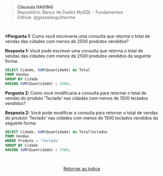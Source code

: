 > **Cláusula HAVING**     
> Repositório: Banco de Dados MySQL - Fundamentos  
> GitHub: @gastaldoguilherme

&nbsp;


#**Pergunta 1:** Como você escreveria uma consulta que retorna o total de vendas das cidades com menos de 2500 produtos vendidos?

**Resposta 1:**
Você pode escrever uma consulta que retorna o total de vendas das cidades com menos de 2500 produtos vendidos da seguinte forma:

```sql
SELECT Cidade, SUM(Quantidade) As Total
FROM Vendas
GROUP BY Cidade
HAVING SUM(Quantidade) < 2500;
```

**Pergunta 2:** Como você modificaria a consulta para retornar o total de vendas do produto 'Teclado' nas cidades com menos de 1500 teclados vendidos?

**Resposta 2:**
Você pode modificar a consulta para retornar o total de vendas do produto 'Teclado' nas cidades com menos de 1500 teclados vendidos da seguinte forma:

```sql
SELECT Cidade, SUM(Quantidade) As TotalTeclados
FROM Vendas
WHERE Produto = 'Teclado'
GROUP BY Cidade
HAVING SUM(Quantidade) < 1500;
```
&nbsp;    

<div align="center">
   
[Retornar ao índice](/README.md)

</div>